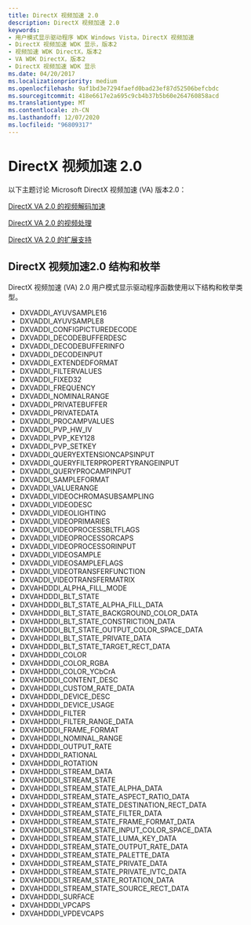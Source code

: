 ```yaml
---
title: DirectX 视频加速 2.0
description: DirectX 视频加速 2.0
keywords:
- 用户模式显示驱动程序 WDK Windows Vista，DirectX 视频加速
- DirectX 视频加速 WDK 显示，版本2
- 视频加速 WDK DirectX，版本2
- VA WDK DirectX，版本2
- DirectX 视频加速 WDK 显示
ms.date: 04/20/2017
ms.localizationpriority: medium
ms.openlocfilehash: 9af1bd3e7294faefd0bad23ef87d52506befcbdc
ms.sourcegitcommit: 418e6617e2a695c9cb4b37b5b60e264760858acd
ms.translationtype: MT
ms.contentlocale: zh-CN
ms.lasthandoff: 12/07/2020
ms.locfileid: "96809317"
---
```

# <a name="directx-video-acceleration-20"></a>DirectX 视频加速 2.0

以下主题讨论 Microsoft DirectX 视频加速 (VA) 版本2.0：

[DirectX VA 2.0 的视频解码加速](video-decode-acceleration-for-directx-va-2-0.md)

[DirectX VA 2.0 的视频处理](video-processing-for-directx-va-2-0.md)

[DirectX VA 2.0 的扩展支持](extended-support-for-directx-va-2-0.md)

## <a name="directx-video-acceleration-20-structures-and-enumerations"></a>DirectX 视频加速2.0 结构和枚举

DirectX 视频加速 (VA) 2.0 用户模式显示驱动程序函数使用以下结构和枚举类型。

* DXVADDI_AYUVSAMPLE16
* DXVADDI_AYUVSAMPLE8
* DXVADDI_CONFIGPICTUREDECODE
* DXVADDI_DECODEBUFFERDESC
* DXVADDI_DECODEBUFFERINFO
* DXVADDI_DECODEINPUT
* DXVADDI_EXTENDEDFORMAT
* DXVADDI_FILTERVALUES
* DXVADDI_FIXED32
* DXVADDI_FREQUENCY
* DXVADDI_NOMINALRANGE
* DXVADDI_PRIVATEBUFFER
* DXVADDI_PRIVATEDATA
* DXVADDI_PROCAMPVALUES
* DXVADDI_PVP_HW_IV
* DXVADDI_PVP_KEY128
* DXVADDI_PVP_SETKEY
* DXVADDI_QUERYEXTENSIONCAPSINPUT
* DXVADDI_QUERYFILTERPROPERTYRANGEINPUT
* DXVADDI_QUERYPROCAMPINPUT
* DXVADDI_SAMPLEFORMAT
* DXVADDI_VALUERANGE
* DXVADDI_VIDEOCHROMASUBSAMPLING
* DXVADDI_VIDEODESC
* DXVADDI_VIDEOLIGHTING
* DXVADDI_VIDEOPRIMARIES
* DXVADDI_VIDEOPROCESSBLTFLAGS
* DXVADDI_VIDEOPROCESSORCAPS
* DXVADDI_VIDEOPROCESSORINPUT
* DXVADDI_VIDEOSAMPLE
* DXVADDI_VIDEOSAMPLEFLAGS
* DXVADDI_VIDEOTRANSFERFUNCTION
* DXVADDI_VIDEOTRANSFERMATRIX
* DXVAHDDDI_ALPHA_FILL_MODE
* DXVAHDDDI_BLT_STATE
* DXVAHDDDI_BLT_STATE_ALPHA_FILL_DATA
* DXVAHDDDI_BLT_STATE_BACKGROUND_COLOR_DATA
* DXVAHDDDI_BLT_STATE_CONSTRICTION_DATA
* DXVAHDDDI_BLT_STATE_OUTPUT_COLOR_SPACE_DATA
* DXVAHDDDI_BLT_STATE_PRIVATE_DATA
* DXVAHDDDI_BLT_STATE_TARGET_RECT_DATA
* DXVAHDDDI_COLOR
* DXVAHDDDI_COLOR_RGBA
* DXVAHDDDI_COLOR_YCbCrA
* DXVAHDDDI_CONTENT_DESC
* DXVAHDDDI_CUSTOM_RATE_DATA
* DXVAHDDDI_DEVICE_DESC
* DXVAHDDDI_DEVICE_USAGE
* DXVAHDDDI_FILTER
* DXVAHDDDI_FILTER_RANGE_DATA
* DXVAHDDDI_FRAME_FORMAT
* DXVAHDDDI_NOMINAL_RANGE
* DXVAHDDDI_OUTPUT_RATE
* DXVAHDDDI_RATIONAL
* DXVAHDDDI_ROTATION
* DXVAHDDDI_STREAM_DATA
* DXVAHDDDI_STREAM_STATE
* DXVAHDDDI_STREAM_STATE_ALPHA_DATA
* DXVAHDDDI_STREAM_STATE_ASPECT_RATIO_DATA
* DXVAHDDDI_STREAM_STATE_DESTINATION_RECT_DATA
* DXVAHDDDI_STREAM_STATE_FILTER_DATA
* DXVAHDDDI_STREAM_STATE_FRAME_FORMAT_DATA
* DXVAHDDDI_STREAM_STATE_INPUT_COLOR_SPACE_DATA
* DXVAHDDDI_STREAM_STATE_LUMA_KEY_DATA
* DXVAHDDDI_STREAM_STATE_OUTPUT_RATE_DATA
* DXVAHDDDI_STREAM_STATE_PALETTE_DATA
* DXVAHDDDI_STREAM_STATE_PRIVATE_DATA
* DXVAHDDDI_STREAM_STATE_PRIVATE_IVTC_DATA
* DXVAHDDDI_STREAM_STATE_ROTATION_DATA
* DXVAHDDDI_STREAM_STATE_SOURCE_RECT_DATA
* DXVAHDDDI_SURFACE
* DXVAHDDDI_VPCAPS
* DXVAHDDDI_VPDEVCAPS
